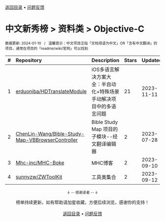 <a href="https://gitee.com/GrowingGit/GitHub-Chinese-Top-Charts#github中文排行榜">返回目录</a> • <a href="/content/docs/feedback.md">问题反馈</a>

# 中文新秀榜 > 资料类 > Objective-C
<sub>数据更新: 2024-01-10&nbsp;&nbsp;&nbsp;/&nbsp;&nbsp;&nbsp;温馨提示：中文项目泛指「文档母语为中文」OR「含有中文翻译」的项目，通常在项目的「readme/wiki/官网」可以找到</sub>

|#|Repository|Description|Stars|Updated|Created|
|:-|:-|:-|:-|:-|:-|
|1|[erduoniba/HDTranslateModule](https://github.com/erduoniba/HDTranslateModule)|iOS多语言解决方案大全：半自动化+特殊场景手动解决项目中的多语言问题|21|2023-11-11|2023-06-19|
|2|[ChenLin-Wang/Bible-Study-Map-VBBrowserController](https://github.com/ChenLin-Wang/Bible-Study-Map-VBBrowserController)|Bible Study Map 项目的子模块--经文翻译编辑器|2|2023-07-28|2023-07-28|
|3|[Mhc-inc/MHC-Boke](https://github.com/Mhc-inc/MHC-Boke)|MHC博客|2|2023-09-10|2023-06-18|
|4|[sunnyzw/ZWToolKit](https://github.com/sunnyzw/ZWToolKit)|工具类集合|2|2023-09-12|2023-01-13|

<div align="center">
    <p><sub>↓ -- 感谢读者 -- ↓</sub></p>
    榜单持续更新，如有帮助请加星收藏，方便后续浏览，感谢你的支持！
</div>

<br/>

<div align="center"><a href="https://gitee.com/GrowingGit/GitHub-Chinese-Top-Charts#github中文排行榜">返回目录</a> • <a href="/content/docs/feedback.md">问题反馈</a></div>
